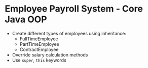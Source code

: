 #  Employee Payroll System - Core Java OOP

- Create different types of employees using inheritance:
    - FullTimeEmployee
    - PartTimeEmployee
    - ContractEmployee
- Override salary calculation methods
- Use `super`, `this` keywords